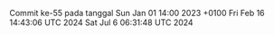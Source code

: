 Commit ke-55 pada tanggal Sun Jan 01 14:00 2023 +0100
Fri Feb 16 14:43:06 UTC 2024
Sat Jul  6 06:31:48 UTC 2024
